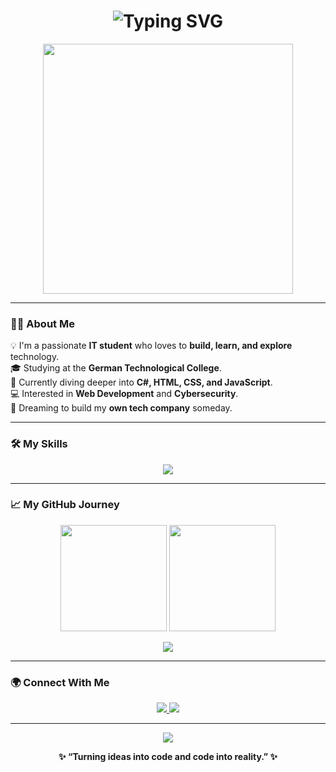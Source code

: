 <!-- Title animation -->
<h1 align="center">
  <img src="https://readme-typing-svg.herokuapp.com?font=Fira+Code&size=27&duration=3000&pause=1000&color=00F5A0&center=true&vCenter=true&width=500&lines=Hi+There!+I'm+Omar+Abdelazim+👋;Web+Developer+%26+Cybersecurity+Learner;Welcome+to+My+GitHub+Profile+💻" alt="Typing SVG" />
</h1>

<!-- Moving gradient line -->
<p align="center">
  <img src="https://github.com/DenverCoder1/readme-typing-svg/raw/main/demo.gif" width="400"/>
</p>

---

### 🧑‍💻 About Me  
💡 I'm a passionate **IT student** who loves to **build, learn, and explore** technology.  
🎓 Studying at the **German Technological College**.  
🌱 Currently diving deeper into **C#, HTML, CSS, and JavaScript**.  
💻 Interested in **Web Development** and **Cybersecurity**.  
🚀 Dreaming to build my **own tech company** someday.  

---

### 🛠️ My Skills  
<p align="center">
  <img src="https://skillicons.dev/icons?i=html,css,js,cs,github,git,linux,python,figma,photoshop,vscode&theme=light" />
</p>

---

### 📈 My GitHub Journey  
<p align="center">
  <img src="https://github-readme-stats.vercel.app/api?username=omarabdelazem37&show_icons=true&theme=tokyonight&hide_border=true" height="170"/>
  <img src="https://github-readme-streak-stats.herokuapp.com/?user=omarabdelazem37&theme=tokyonight&hide_border=true" height="170"/>
</p>

<p align="center">
  <img src="https://github-readme-activity-graph.vercel.app/graph?username=omarabdelazem37&theme=github-compact&hide_border=true&area=true"/>
</p>

---

### 🌍 Connect With Me  
<p align="center">
  <a href="https://www.linkedin.com/in/omar-lotfi-422578380" target="_blank">
    <img src="https://img.shields.io/badge/LinkedIn-Omar%20Abdelazim-blue?style=for-the-badge&logo=linkedin"/>
  </a>
  <a href="mailto:omarabdelazem37@gmail.com" target="_blank">
    <img src="https://img.shields.io/badge/Email-omarabdelazem37%40gmail.com-red?style=for-the-badge&logo=gmail"/>
  </a>
</p>

---

<p align="center">
  <img src="https://capsule-render.vercel.app/api?type=wave&color=gradient&height=100&section=footer"/>
</p>

<p align="center">
  <b>✨ “Turning ideas into code and code into reality.” ✨</b>
</p>

